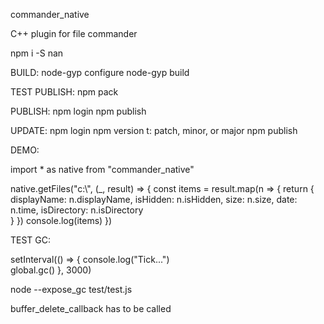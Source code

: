 commander_native

C++ plugin for file commander

npm i -S nan 

BUILD:
node-gyp configure
node-gyp build

TEST PUBLISH:
npm pack

PUBLISH:
npm login
npm publish

UPDATE:
npm login
npm version <t>
t: patch, minor, or major
npm publish

DEMO:

import * as native from "commander_native"

native.getFiles("c:\\", (_, result) => {
    const items = result.map(n => {
        return {
            displayName: n.displayName,
            isHidden: n.isHidden,
            size: n.size,
            date: n.time,
            isDirectory: n.isDirectory                                              
        }
    })
    console.log(items)
})


TEST GC:

setInterval(() => {
    console.log("Tick...")        
    global.gc()
}, 3000)

node --expose_gc test/test.js

buffer_delete_callback has to be called